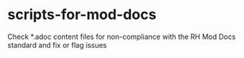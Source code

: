 # scripts-for-mod-docs
Check *.adoc content files for non-compliance with the RH Mod Docs standard and fix or flag issues
